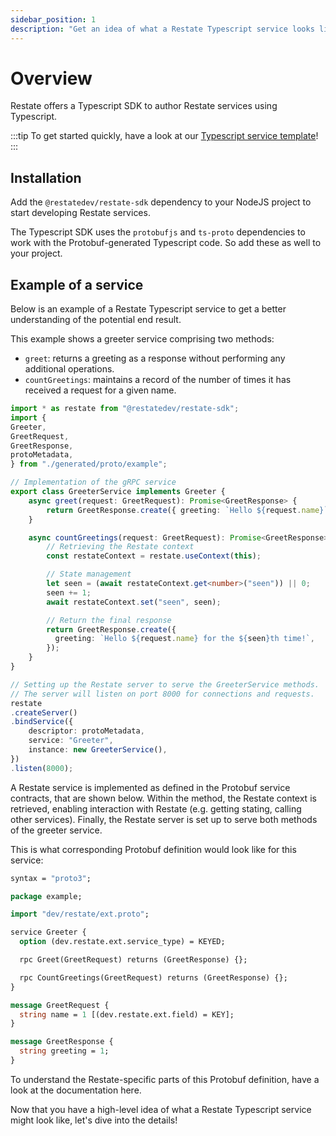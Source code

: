```yaml
---
sidebar_position: 1
description: "Get an idea of what a Restate Typescript service looks like."
---
```


# Overview

Restate offers a Typescript SDK to author Restate services using Typescript.

:::tip
To get started quickly, have a look at our [Typescript service template](https://github.com/restatedev/node-template)!
:::

## Installation

Add the `@restatedev/restate-sdk` dependency to your NodeJS project to start developing Restate services.

The Typescript SDK uses the `protobufjs` and `ts-proto` dependencies to work with the Protobuf-generated Typescript code.
So add these as well to your project.

## Example of a service
Below is an example of a Restate Typescript service to get a better understanding of the potential end result.

This example shows a greeter service comprising two methods:
- `greet`: returns a greeting as a response without performing any additional operations.
- `countGreetings`: maintains a record of the number of times it has received a request for a given name.

```typescript
import * as restate from "@restatedev/restate-sdk";
import {
Greeter,
GreetRequest,
GreetResponse,
protoMetadata,
} from "./generated/proto/example";

// Implementation of the gRPC service
export class GreeterService implements Greeter {
    async greet(request: GreetRequest): Promise<GreetResponse> {
        return GreetResponse.create({ greeting: `Hello ${request.name}` });
    }

    async countGreetings(request: GreetRequest): Promise<GreetResponse> {
        // Retrieving the Restate context
        const restateContext = restate.useContext(this);

        // State management
        let seen = (await restateContext.get<number>("seen")) || 0;
        seen += 1;
        await restateContext.set("seen", seen);

        // Return the final response
        return GreetResponse.create({
          greeting: `Hello ${request.name} for the ${seen}th time!`,
        });
    }
}

// Setting up the Restate server to serve the GreeterService methods.
// The server will listen on port 8000 for connections and requests.
restate
.createServer()
.bindService({
    descriptor: protoMetadata,
    service: "Greeter",
    instance: new GreeterService(),
})
.listen(8000);
```

A Restate service is implemented as defined in the Protobuf service contracts, that are shown below.
Within the method, the Restate context is retrieved, enabling interaction with Restate (e.g. getting stating, calling other services).
Finally, the Restate server is set up to serve both methods of the greeter service.

This is what corresponding Protobuf definition would look like for this service:

```protobuf
syntax = "proto3";

package example;

import "dev/restate/ext.proto";

service Greeter {
  option (dev.restate.ext.service_type) = KEYED;

  rpc Greet(GreetRequest) returns (GreetResponse) {};

  rpc CountGreetings(GreetRequest) returns (GreetResponse) {};
}

message GreetRequest {
  string name = 1 [(dev.restate.ext.field) = KEY];
}

message GreetResponse {
  string greeting = 1;
}
```

To understand the Restate-specific parts of this Protobuf definition, have a look at the documentation here.

Now that you have a high-level idea of what a Restate Typescript service might look like, let's dive into the details!
